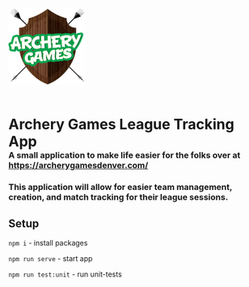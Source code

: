 # ![logo](./src/assets/logo.png) <span style="float:right;margin-top:55px;">Archery Games League Tracking App</span>

### A small application to make life easier for the folks over at https://archerygamesdenver.com/

### This application will allow for easier team management, creation, and match tracking for their league sessions.

## Setup
 `npm i` - install packages

 `npm run serve` - start app

 `npm run test:unit` - run unit-tests
